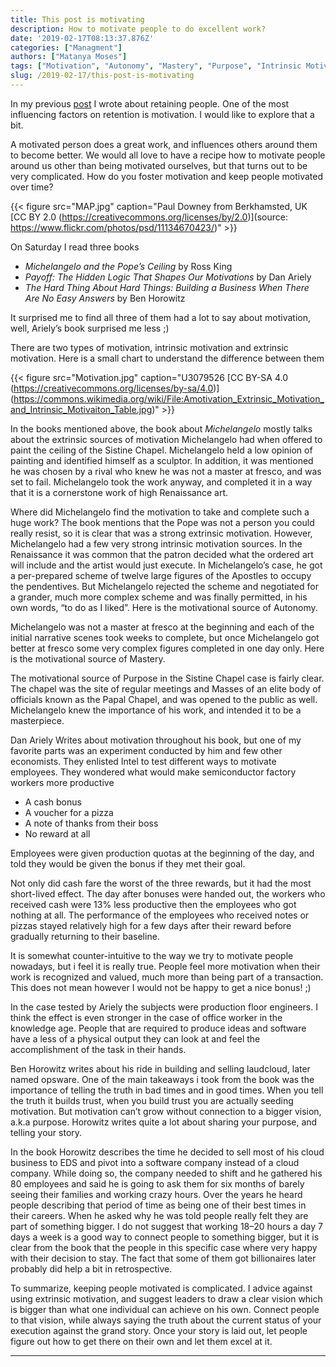 ```yaml
---
title: This post is motivating
description: How to motivate people to do excellent work?
date: '2019-02-17T08:13:37.876Z'
categories: ["Managment"]
authors: ["Matanya Moses"]
tags: ["Motivation", "Autonomy", "Mastery", "Purpose", "Intrinsic Motivation"]
slug: /2019-02-17/this-post-is-motivating
---
```


In my previous [post](https://matanyamos.es/posts/2019-02-10-retaining-people/) I wrote about retaining people. One of the most influencing factors on retention is motivation. I would like to explore that a bit.

A motivated person does a great work, and influences others around them to become better. We would all love to have a recipe how to motivate people around us other than being motivated ourselves, but that turns out to be very complicated. How do you foster motivation and keep people motivated over time?

{{< figure src="MAP.jpg" caption="Paul Downey from Berkhamsted, UK [CC BY 2.0 (https://creativecommons.org/licenses/by/2.0)](source: https://www.flickr.com/photos/psd/11134670423/)" >}}

On Saturday I read three books

*   _Michelangelo and the Pope’s Ceiling_ by Ross King
*   _Payoff: The Hidden Logic That Shapes Our Motivations_ by Dan Ariely
*   _The Hard Thing About Hard Things: Building a Business When There Are No Easy Answers_ by Ben Horowitz

It surprised me to find all three of them had a lot to say about motivation, well, Ariely’s book surprised me less ;)

There are two types of motivation, intrinsic motivation and extrinsic motivation. Here is a small chart to understand the difference between them

{{< figure src="Motivation.jpg" caption="U3079526 [CC BY-SA 4.0 (https://creativecommons.org/licenses/by-sa/4.0)] (https://commons.wikimedia.org/wiki/File:Amotivation_Extrinsic_Motivation_and_Intrinsic_Motivaiton_Table.jpg)" >}}

In the books mentioned above, the book about _Michelangelo_ mostly talks about the extrinsic sources of motivation Michelangelo had when offered to paint the ceiling of the Sistine Chapel. Michelangelo held a low opinion of painting and identified himself as a sculptor. In addition, it was mentioned he was chosen by a rival who knew he was not a master at fresco, and was set to fail. Michelangelo took the work anyway, and completed it in a way that it is a cornerstone work of high Renaissance art.

Where did Michelangelo find the motivation to take and complete such a huge work? The book mentions that the Pope was not a person you could really resist, so it is clear that was a strong extrinsic motivation. However, Michelangelo had a few very strong intrinsic motivation sources. In the Renaissance it was common that the patron decided what the ordered art will include and the artist would just execute. In Michelangelo’s case, he got a per-prepared scheme of twelve large figures of the Apostles to occupy the pendentives. But Michelangelo rejected the scheme and negotiated for a grander, much more complex scheme and was finally permitted, in his own words, “to do as I liked”. Here is the motivational source of Autonomy.

Michelangelo was not a master at fresco at the beginning and each of the initial narrative scenes took weeks to complete, but once Michelangelo got better at fresco some very complex figures completed in one day only. Here is the motivational source of Mastery.

The motivational source of Purpose in the Sistine Chapel case is fairly clear. The chapel was the site of regular meetings and Masses of an elite body of officials known as the Papal Chapel, and was opened to the public as well. Michelangelo knew the importance of his work, and intended it to be a masterpiece.

Dan Ariely Writes about motivation throughout his book, but one of my favorite parts was an experiment conducted by him and few other economists. They enlisted Intel to test different ways to motivate employees. They wondered what would make semiconductor factory workers more productive

*   A cash bonus
*   A voucher for a pizza
*   A note of thanks from their boss
*   No reward at all

Employees were given production quotas at the beginning of the day, and told they would be given the bonus if they met their goal.

Not only did cash fare the worst of the three rewards, but it had the most short-lived effect. The day after bonuses were handed out, the workers who received cash were 13% less productive then the employees who got nothing at all. The performance of the employees who received notes or pizzas stayed relatively high for a few days after their reward before gradually returning to their baseline.

It is somewhat counter-intuitive to the way we try to motivate people nowadays, but i feel it is really true. People feel more motivation when their work is recognized and valued, much more than being part of a transaction. This does not mean however I would not be happy to get a nice bonus! ;)

In the case tested by Ariely the subjects were production floor engineers. I think the effect is even stronger in the case of office worker in the knowledge age. People that are required to produce ideas and software have a less of a physical output they can look at and feel the accomplishment of the task in their hands.

Ben Horowitz writes about his ride in building and selling laudcloud, later named opsware. One of the main takeaways i took from the book was the importance of telling the truth in bad times and in good times. When you tell the truth it builds trust, when you build trust you are actually seeding motivation. But motivation can’t grow without connection to a bigger vision, a.k.a purpose. Horowitz writes quite a lot about sharing your purpose, and telling your story.

In the book Horowitz describes the time he decided to sell most of his cloud business to EDS and pivot into a software company instead of a cloud company. While doing so, the company needed to shift and he gathered his 80 employees and said he is going to ask them for six months of barely seeing their families and working crazy hours. Over the years he heard people describing that period of time as being one of their best times in their careers. When he asked why he was told people really felt they are part of something bigger. I do not suggest that working 18–20 hours a day 7 days a week is a good way to connect people to something bigger, but it is clear from the book that the people in this specific case where very happy with their decision to stay. The fact that some of them got billionaires later probably did help a bit in retrospective.

To summarize, keeping people motivated is complicated. I advice against using extrinsic motivation, and suggest leaders to draw a clear vision which is bigger than what one individual can achieve on his own. Connect people to that vision, while always saying the truth about the current status of your execution against the grand story. Once your story is laid out, let people figure out how to get there on their own and let them excel at it.

---
